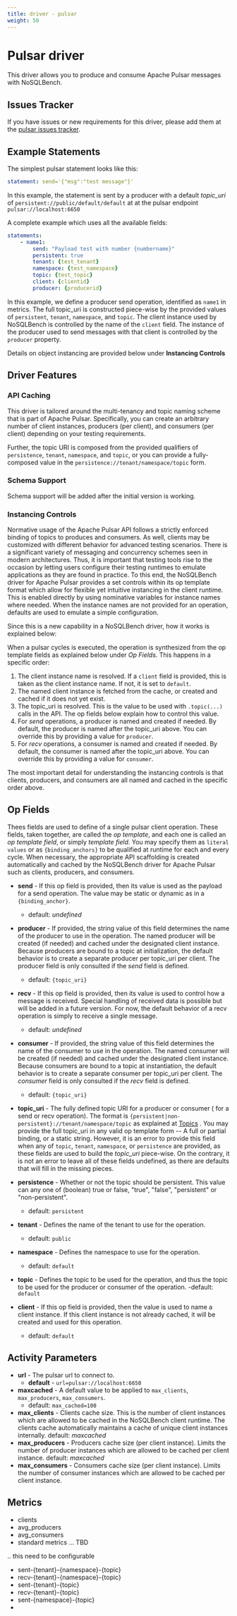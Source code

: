 ```yaml
---
title: driver - pulsar
weight: 50
---
```

# Pulsar driver

This driver allows you to produce and consume Apache Pulsar messages with
NoSQLBench.

## Issues Tracker

If you have issues or new requirements for this driver, please add them at
the
[pulsar issues tracker](
https://github.com/nosqlbench/nosqlbench/issues/new?labels=pulsar).

## Example Statements

The simplest pulsar statement looks like this:

```yaml
statement: send='{"msg":"test message"}'
```

In this example, the statement is sent by a producer with a default
_topic_uri_ of `persistent://public/default/default` at at the pulsar
endpoint `pulsar://localhost:6650`

A complete example which uses all the available fields:

```yaml
statements:
    - name1:
        send: "Payload test with number {numbername}"
        persistent: true
        tenant: {test_tenant}
        namespace: {test_namespace}
        topic: {test_topic}
        client: {clientid}
        producer: {producerid}
```

In this example, we define a producer send operation, identified as
`name1` in metrics. The full topic_uri is constructed piece-wise by the
provided values of `persistent`, `tenant`, `namespace`, and
`topic`. The client instance used by NoSQLBench is controlled by the name
of the `client` field. The instance of the producer used to send messages
with that client is controlled by the `producer` property.

Details on object instancing are provided below under __Instancing
Controls__

## Driver Features

### API Caching

This driver is tailored around the multi-tenancy and topic naming scheme
that is part of Apache Pulsar. Specifically, you can create an arbitrary
number of client instances, producers (per client), and consumers (per
client) depending on your testing requirements.

Further, the topic URI is composed from the provided qualifiers of
`persistence`, `tenant`, `namespace`, and `topic`, or you can provide a
fully-composed value in the `persistence://tenant/namespace/topic`
form.

### Schema Support

Schema support will be added after the initial version is working.

### Instancing Controls

Normative usage of the Apache Pulsar API follows a strictly enforced
binding of topics to produces and consumers. As well, clients may be
customized with different behavior for advanced testing scenarios. There
is a significant variety of messaging and concurrency schemes seen in
modern architectures. Thus, it is important that testing tools rise to the
occasion by letting users configure their testing runtimes to emulate
applications as they are found in practice. To this end, the NoSQLBench
driver for Apache Pulsar provides a set controls within its op template
format which allow for flexible yet intuitive instancing in the client
runtime. This is enabled directly by using nominative variables for
instance names where needed. When the instance names are not provided for
an operation, defaults are used to emulate a simple configuration.

Since this is a new capability in a NoSQLBench driver, how it works is
explained below:

When a pulsar cycles is executed, the operation is synthesized from the op
template fields as explained below under _Op Fields_. This happens in a
specific order:

1. The client instance name is resolved. If a `client` field is provided,
   this is taken as the client instance name. If not, it is set
   to `default`.
2. The named client instance is fetched from the cache, or created and
   cached if it does not yet exist.
3. The topic_uri is resolved. This is the value to be used with
   `.topic(...)` calls in the API. The op fields below explain how to
   control this value.
4. For _send_ operations, a producer is named and created if needed. By
   default, the producer is named after the topic_uri above. You can
   override this by providing a value for `producer`.
5. For _recv_ operations, a consumer is named and created if needed. By
   default, the consumer is named after the topic_uri above. You can
   override this by providing a value for `consumer`.

The most important detail for understanding the instancing controls is
that clients, producers, and consumers are all named and cached in the
specific order above.

## Op Fields

Thees fields are used to define of a single pulsar client operation. These
fields, taken together, are called the _op template_, and each one is
called an _op template field_, or simply _template field_. You may specify
them as `literal values` or as `{binding_anchors}` to be qualified at
runtime for each and every cycle. When necessary, the appropriate API
scaffolding is created automatically and cached by the NoSQLBench driver
for Apache Pulsar such as clients, producers, and consumers.

- **send** - If this op field is provided, then its value is used as the
  payload for a send operation. The value may be static or dynamic as in
  a `{binding_anchor}`.
    - default: _undefined_
- **producer** - If provided, the string value of this field determines
  the name of the producer to use in the operation. The named producer
  will be created (if needed) and cached under the designated client
  instance. Because producers are bound to a topic at initialization, the
  default behavior is to create a separate producer per topic_uri per
  client. The producer field is only consulted if the _send_ field is
  defined.
    - default: `{topic_uri}`

- **recv** - If this op field is provided, then its value is used to
  control how a message is received. Special handling of received data is
  possible but will be added in a future version. For now, the default
  behavior of a recv operation is simply to receive a single message.
    - default: _undefined_
- **consumer** - If provided, the string value of this field determines
  the name of the consumer to use in the operation. The named consumer
  will be created (if needed) and cached under the designated client
  instance. Because consumers are bound to a topic at instantiation, the
  default behavior is to create a separate consumer per topic_uri per
  client. The _consumer_ field is only consulted if the _recv_ field is
  defined.
    - default: `{topic_uri}`

- **topic_uri** - The fully defined topic URI for a producer or consumer (
  for a send or recv operation). The format is
  `{persistent|non-persistent}://tenant/namespace/topic` as explained
  at [Topics](https://pulsar.apache.org/docs/en/concepts-messaging/#topics)
  . You may provide the full topic_uri in any valid op template form -- A
  full or partial binding, or a static string. However, it is an error to
  provide this field when any of `topic`, `tenant`, `namespace`, or
  `persistence` are provided, as these fields are used to build the
  _topic_uri_ piece-wise. On the contrary, it is not an error to leave all
  of these fields undefined, as there are defaults that will fill in the
  missing pieces.
- **persistence** - Whether or not the topic should be persistent. This
  value can any one of (boolean) true or false, "true", "false",
  "persistent" or "non-persistent".
    - default: `persistent`
- **tenant** - Defines the name of the tenant to use for the operation.
    - default: `public`
- **namespace** - Defines the namespace to use for the operation.
    - default: `default`
- **topic** - Defines the topic to be used for the operation, and thus the
  topic to be used for the producer or consumer of the operation.
  -default: `default`
- **client** - If this op field is provided, then the value is used to
  name a client instance. If this client instance is not already cached,
  it will be created and used for this operation.
    - default: `default`

## Activity Parameters

- **url** - The pulsar url to connect to.
    - **default** - `url=pulsar://localhost:6650`
- **maxcached** - A default value to be applied to `max_clients`,
  `max_producers`, `max_consumers`.
    - default: `max_cached=100`
- **max_clients** - Clients cache size. This is the number of client
  instances which are allowed to be cached in the NoSQLBench client
  runtime. The clients cache automatically maintains a cache of unique
  client instances internally. default: _maxcached_
- **max_producers** - Producers cache size (per client instance). Limits
  the number of producer instances which are allowed to be cached per
  client instance. default: _maxcached_
- **max_consumers** - Consumers cache size (per client instance). Limits
  the number of consumer instances which are allowed to be cached per
  client instance.

## Metrics

- clients
- avg_producers
- avg_consumers
- standard metrics ... TBD

.. this need to be configurable

- sent-{tenant}-{namespace}-{topic}
- recv-{tenant}-{namespace}-{topic}
- sent-{tenant}-{topic}
- recv-{tenant}-{topic}
- sent-{namespace}-{topic}
-

